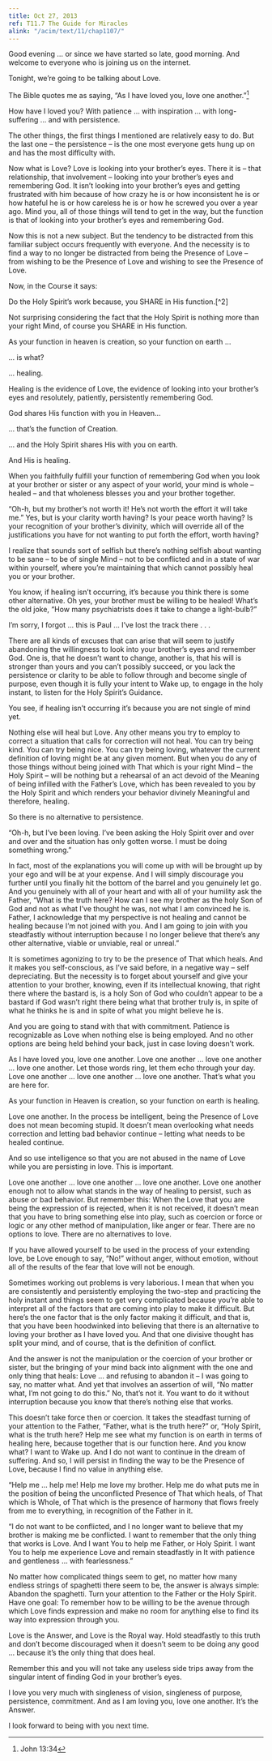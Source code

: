 ```yaml
---
title: Oct 27, 2013
ref: T11.7 The Guide for Miracles
alink: "/acim/text/11/chap1107/"
---
```


Good evening &hellip; or since we have started so late, good morning.
And welcome to everyone who is joining us on the internet.

Tonight, we&rsquo;re going to be talking about Love.

The Bible quotes me as saying, &ldquo;As I have loved you, love one
another.&rdquo;[^1]

How have I loved you? With patience &hellip; with inspiration &hellip;
with long-suffering &hellip; and with persistence.

The other things, the first things I mentioned are relatively easy to
do. But the last one &ndash; the persistence &ndash; is the one most
everyone gets hung up on and has the most difficulty with.

Now what is Love? Love is looking into your brother&rsquo;s eyes. There
it is &ndash; that relationship, that involvement &ndash; looking into
your brother&rsquo;s eyes and remembering God. It isn&rsquo;t looking
into your brother&rsquo;s eyes and getting frustrated with him because
of how crazy he is or how inconsistent he is or how hateful he is or how
careless he is or how he screwed you over a year ago. Mind you, all of
those things will tend to get in the way, but the function is that of
looking into your brother&rsquo;s eyes and remembering God.

Now this is not a new subject. But the tendency to be distracted from
this familiar subject occurs frequently with everyone. And the necessity
is to find a way to no longer be distracted from being the Presence of
Love &ndash; from wishing to be the Presence of Love and wishing to see
the Presence of Love.

Now, in the Course it says:

<div markdown="1" class="well book">
Do the Holy Spirit&rsquo;s work because, you SHARE in His function.[^2]
</div>

Not surprising considering the fact that the Holy Spirit is nothing more
than your right Mind, of course you SHARE in His function.

<div markdown="1" class="well book">
As your function in heaven is creation, so your function on earth
&hellip;
</div>

&hellip; is what?

<div markdown="1" class="well book">
&hellip; healing.
</div>

Healing is the evidence of Love, the evidence of looking into your
brother&rsquo;s eyes and resolutely, patiently, persistently remembering
God.

<div markdown="1" class="well book">
God shares His function with you in Heaven&hellip;
</div>

&hellip; that&rsquo;s the function of Creation.

<div markdown="1" class="well book">
&hellip; and the Holy Spirit shares His with you on earth.
</div>

And His is healing.

When you faithfully fulfill your function of remembering God when you
look at your brother or sister or any aspect of your world, your mind is
whole &ndash; healed &ndash; and that wholeness blesses you and your
brother together.

&ldquo;Oh-h, but my brother&rsquo;s not worth it! He&rsquo;s not worth
the effort it will take me.&rdquo; Yes, but is your clarity worth
having? Is your peace worth having? Is your recognition of your
brother&rsquo;s divinity, which will override all of the justifications
you have for not wanting to put forth the effort, worth having?

I realize that sounds sort of selfish but there&rsquo;s nothing selfish
about wanting to be sane &ndash; to be of single Mind &ndash; not to be
conflicted and in a state of war within yourself, where you&rsquo;re
maintaining that which cannot possibly heal you or your brother.

You know, if healing isn&rsquo;t occurring, it&rsquo;s because you think
there is some other alternative. Oh yes, your brother must be willing to
be healed! What&rsquo;s the old joke, &ldquo;How many psychiatrists does
it take to change a light-bulb?&rdquo;

I&rsquo;m sorry, I forgot &hellip; this is Paul &hellip; I&rsquo;ve lost
the track there .  . .

There are all kinds of excuses that can arise that will seem to
justify abandoning the willingness to look into your brother&rsquo;s
eyes and remember God. One is, that he doesn&rsquo;t want to change,
another is, that his will is stronger than yours and you can&rsquo;t
possibly succeed, or you lack the persistence or clarity to be able to
follow through and become single of purpose, even though it is fully
your intent to Wake up, to engage in the holy instant, to listen for the
Holy Spirit&rsquo;s Guidance.

You see, if healing isn&rsquo;t occurring it&rsquo;s because you are not
single of mind yet.

Nothing else will heal but Love. Any other means you try to employ to
correct a situation that calls for correction will not heal. You can try
being kind. You can try being nice. You can try being loving, whatever
the current definition of loving might be at any given moment.  But when
you do any of those things without being joined with That which is your
right Mind &ndash; the Holy Spirit &ndash; will be nothing but a
rehearsal of an act devoid of the Meaning of being infilled with the
Father&rsquo;s Love, which has been revealed to you by the Holy Spirit
and which renders your behavior divinely Meaningful and therefore,
healing.

So there is no alternative to persistence.

&ldquo;Oh-h, but I&rsquo;ve been loving. I&rsquo;ve been asking the Holy
Spirit over and over and over and the situation has only gotten worse. I
must be doing something wrong.&rdquo;

In fact, most of the explanations you will come up with will be brought
up by your ego and will be at your expense. And I will simply discourage
you further until you finally hit the bottom of the barrel and you
genuinely let go. And you genuinely with all of your heart and with all
of your humility ask the Father, &ldquo;What is the truth here?  How can
I see my brother as the holy Son of God and not as what I&rsquo;ve
thought he was, not what I am convinced he is. Father, I acknowledge
that my perspective is not healing and cannot be healing because
I&rsquo;m not joined with you. And I am going to join with you
steadfastly without interruption because I no longer believe that
there&rsquo;s any other alternative, viable or unviable, real or
unreal.&rdquo;

It is sometimes agonizing to try to be the presence of That which heals.
And it makes you self-conscious, as I&rsquo;ve said before, in a
negative way &ndash; self depreciating. But the necessity is to forget
about yourself and give your attention to your brother, knowing, even if
its intellectual knowing, that right there where the bastard is, is a
holy Son of God who couldn&rsquo;t appear to be a bastard if God
wasn&rsquo;t right there being what that brother truly is, in spite of
what he thinks he is and in spite of what you might believe he is.

And you are going to stand with that with commitment. Patience is
recognizable as Love when nothing else is being employed. And no other
options are being held behind your back, just in case loving
doesn&rsquo;t work.

As I have loved you, love one another. Love one another &hellip; love
one another &hellip; love one another. Let those words ring, let them
echo through your day. Love one another &hellip; love one another
&hellip; love one another. That&rsquo;s what you are here for.

<div markdown="1" class="well book">
As your function in Heaven is creation, so your function on earth is
healing.
</div>

Love one another. In the process be intelligent, being the Presence of
Love does not mean becoming stupid. It doesn&rsquo;t mean overlooking
what needs correction and letting bad behavior continue &ndash; letting
what needs to be healed continue.

And so use intelligence so that you are not abused in the name of Love
while you are persisting in love. This is important.

Love one another &hellip; love one another &hellip; love one another.
Love one another enough not to allow what stands in the way of healing
to persist, such as abuse or bad behavior. But remember this: When the
Love that you are being the expression of is rejected, when it is not
received, it doesn&rsquo;t mean that you have to bring something else
into play, such as coercion or force or logic or any other method of
manipulation, like anger or fear. There are no options to love. There
are no alternatives to love.

If you have allowed yourself to be used in the process of your extending
love, be Love enough to say, &ldquo;No!&rdquo; without anger, without
emotion, without all of the results of the fear that love will not be
enough.

Sometimes working out problems is very laborious.  I mean that when you
are consistently and persistently employing the two-step and practicing
the holy instant and things seem to get very complicated because
you&rsquo;re able to interpret all of the factors that are coming into
play to make it difficult. But here&rsquo;s the one factor that is the
only factor making it difficult, and that is, that you have been
hoodwinked into believing that there is an alternative to loving your
brother as I have loved you.  And that one divisive thought has split
your mind, and of course, that is the definition of conflict.

And the answer is not the manipulation or the coercion of your brother
or sister, but the bringing of your mind back into alignment with the
one and only thing that heals: Love &hellip; and refusing to abandon it
&ndash; I was going to say, no matter what. And yet that involves an
assertion of will, &ldquo;No matter what, I&rsquo;m not going to do
this.&rdquo; No, that&rsquo;s not it.  You want to do it without
interruption because you know that there&rsquo;s nothing else that
works.

This doesn&rsquo;t take force then or coercion. It takes the steadfast
turning of your attention to the Father, &ldquo;Father, what is the
truth here?&rdquo; or, &ldquo;Holy Spirit, what is the truth here? Help
me see what my function is on earth in terms of healing here, because
together that is our function here. And you know what? I want to Wake
up. And I do not want to continue in the dream of suffering. And so, I
will persist in finding the way to be the Presence of Love, because I
find no value in anything else.

&ldquo;Help me &hellip; help me! Help me love my brother. Help me do
what puts me in the position of being the unconflicted Presence of That
which heals, of That which is Whole, of That which is the presence of
harmony that flows freely from me to everything, in recognition of the
Father in it.

&ldquo;I do not want to be conflicted, and I no longer want to believe
that my brother is making me be conflicted. I want to remember that the
only thing that works is Love. And I want You to help me Father, or Holy
Spirit. I want You to help me experience Love and remain steadfastly in
It with patience and gentleness &hellip; with fearlessness.&rdquo;

No matter how complicated things seem to get, no matter how many endless
strings of spaghetti there seem to be, the answer is always simple:
Abandon the spaghetti. Turn your attention to the Father or the Holy
Spirit. Have one goal: To remember how to be willing to be the avenue
through which Love finds expression and make no room for anything else
to find its way into expression through you.

Love is the Answer, and Love is the Royal way. Hold steadfastly to this
truth and don&rsquo;t become discouraged when it doesn&rsquo;t seem to
be doing any good &hellip; because it&rsquo;s the only thing that does
heal.

Remember this and you will not take any useless side trips away from the
singular intent of finding God in your brother&rsquo;s eyes.

I love you very much with singleness of vision, singleness of purpose,
persistence, commitment. And as I am loving you, love one another.
It&rsquo;s the Answer.

I look forward to being with you next time.

[^1]: John 13:34
[^2]: T11.7 The Guide for Miracles

